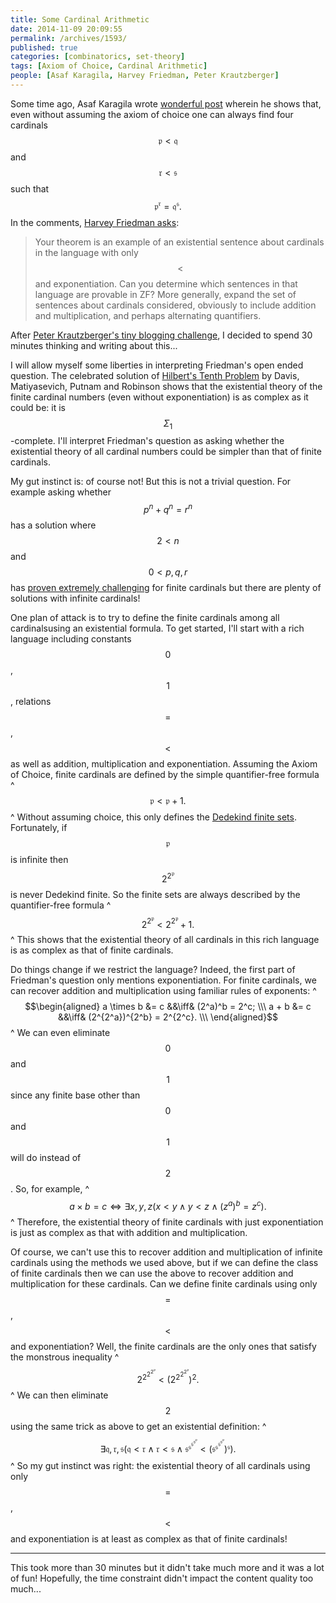 ```yaml
---
title: Some Cardinal Arithmetic
date: 2014-11-09 20:09:55
permalink: /archives/1593/
published: true
categories: [combinatorics, set-theory]
tags: [Axiom of Choice, Cardinal Arithmetic]
people: [Asaf Karagila, Harvey Friedman, Peter Krautzberger]
---
```

Some time ago, Asaf Karagila wrote [wonderful post](http://boolesrings.org/asafk/2013/provable-equality-of-exponentiation) wherein he shows that, even without assuming the axiom of choice one can always find four cardinals $$\mathfrak{p} \lt \mathfrak{q}$$ and $$\mathfrak{r} \lt \mathfrak{s}$$ such that $$\mathfrak{p}^{\mathfrak{r}} = \mathfrak{q}^{\mathfrak{s}}.$$ In the comments, [Harvey Friedman asks](http://boolesrings.org/asafk/2013/provable-equality-of-exponentiation/#comment-2024):

> Your theorem is an example of an existential sentence about cardinals in the language with only $$\lt $$ and exponentiation. Can you determine which sentences in that language are provable in ZF? More generally, expand the set of sentences about cardinals considered, obviously to include addition and multiplication, and perhaps alternating quantifiers.

After [Peter Krautzberger's tiny blogging challenge](http://boolesrings.org/krautzberger/2014/11/03/tiny-blogging-challenge), I decided to spend 30 minutes thinking and writing about this...

I will allow myself some liberties in interpreting Friedman's open ended question. The celebrated solution of [Hilbert's Tenth Problem](http://en.wikipedia.org/wiki/Hilbert%27s_tenth_problem) by Davis, Matiyasevich, Putnam and Robinson shows that the existential theory of the finite cardinal numbers (even without exponentiation) is as complex as it could be: it is $$\Sigma_1$$-complete. I'll interpret Friedman's question as asking whether the existential theory of all cardinal numbers could be simpler than that of finite cardinals.

My gut instinct is: of course not! But this is not a trivial question. For example asking whether $$p^n + q^n = r^n$$ has a solution where $$2 \lt n$$ and $$0 \lt p,q,r$$ has [proven extremely challenging](http://en.wikipedia.org/wiki/Wiles%27_proof_of_Fermat%27s_Last_Theorem) for finite cardinals but there are plenty of solutions with infinite cardinals!

One plan of attack is to try to define the finite cardinals among all cardinalsusing an existential formula. To get started, I'll start with a rich language including constants $$0$$, $$1$$, relations $$=$$, $$\lt $$ as well as addition, multiplication and exponentiation. Assuming the Axiom of Choice, finite cardinals are defined by the simple quantifier-free formula 
^
$$\mathfrak{p} \lt \mathfrak{p}+1.$$
^
 Without assuming choice, this only defines the [Dedekind finite sets](http://en.wikipedia.org/wiki/Dedekind-infinite_set). Fortunately, if $$\mathfrak{p}$$ is infinite then $$2^{2^{\mathfrak{p}}}$$ is never Dedekind finite. So the finite sets are always described by the quantifier-free formula 
^
$$2^{2^{\mathfrak{p}}} \lt 2^{2^{\mathfrak{p}}} + 1.$$
^
 This shows that the existential theory of all cardinals in this rich language is as complex as that of finite cardinals.

Do things change if we restrict the language? Indeed, the first part of Friedman's question only mentions exponentiation. For finite cardinals, we can recover addition and multiplication using familiar rules of exponents: 
^
$$\begin{aligned} a \times b &= c &&\iff& (2^a)^b = 2^c; \\\ a + b &= c &&\iff& (2^{2^a})^{2^b} = 2^{2^c}. \\\ \end{aligned}$$
^
 We can even eliminate $$0$$ and $$1$$ since any finite base other than $$0$$ and $$1$$ will do instead of $$2$$. So, for example, 
^
$$a \times b = c \iff \exists x,y,z(x \lt y \land y \lt z \land (z^a)^b = z^c).$$
^
 Therefore, the existential theory of finite cardinals with just exponentiation is just as complex as that with addition and multiplication.

Of course, we can't use this to recover addition and multiplication of infinite cardinals using the methods we used above, but if we can define the class of finite cardinals then we can use the above to recover addition and multiplication for these cardinals. Can we define finite cardinals using only $$=$$, $$\lt $$ and exponentiation? Well, the finite cardinals are the only ones that satisfy the monstrous inequality 
^
$$2^{2^{2^{2^{\mathfrak{p}}}}} \lt \left(2^{2^{2^{2^{\mathfrak{p}}}}}\right)^2.$$
^
 We can then eliminate $$2$$ using the same trick as above to get an existential definition: 
^
$$\exists\mathfrak{q},\mathfrak{r},\mathfrak{s}\left(\mathfrak{q} \lt \mathfrak{r} \land \mathfrak{r} \lt \mathfrak{s} \land \mathfrak{s}^{\mathfrak{s}^{\mathfrak{s}^{\mathfrak{s}^{\mathfrak{p}}}}} \lt \left(\mathfrak{s}^{\mathfrak{s}^{\mathfrak{s}^{\mathfrak{s}^{\mathfrak{p}}}}}\right)^{\mathfrak{s}}\right).$$
^
 So my gut instinct was right: the existential theory of all cardinals using only $$=$$, $$\lt $$ and exponentiation is at least as complex as that of finite cardinals!

* * *

This took more than 30 minutes but it didn't take much more and it was a lot of fun! Hopefully, the time constraint didn't impact the content quality too much...
